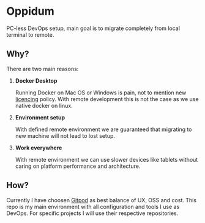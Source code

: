 # Oppidum

PC-less DevOps setup, main goal is to migrate completely from local terminal to remote.

## Why?

There are two main reasons:

1. **Docker Desktop**

   Running Docker on Mac OS or Windows is pain, not to mention new [licencing](https://www.docker.com/pricing/faq) policy. With remote development this is not the case as we use native docker on linux.

2. **Environment setup**

   With defined remote environment we are guaranteed that migrating to new machine will not lead to lost setup.

3. **Work everywhere**

   With remote environment we can use slower devices like tablets without caring on platform performance and architecture.

## How?

Currently I have choosen [Gitpod](https://gitpod.io/) as best balance of UX, OSS and cost. This repo is my main environment with all configuration and tools I use as DevOps. For specific projects I will use their respective repositories.
